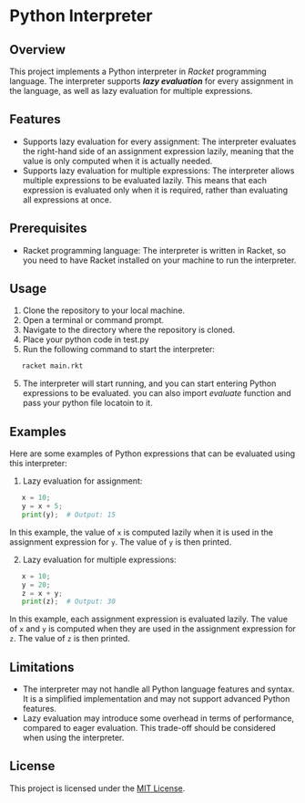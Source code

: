 # Python Interpreter

## Overview
This project implements a Python interpreter in *Racket* programming language. The interpreter supports ***lazy evaluation*** for every assignment in the language, as well as lazy evaluation for multiple expressions.

## Features
- Supports lazy evaluation for every assignment: The interpreter evaluates the right-hand side of an assignment expression lazily, meaning that the value is only computed when it is actually needed.
- Supports lazy evaluation for multiple expressions: The interpreter allows multiple expressions to be evaluated lazily. This means that each expression is evaluated only when it is required, rather than evaluating all expressions at once.

## Prerequisites
- Racket programming language: The interpreter is written in Racket, so you need to have Racket installed on your machine to run the interpreter.

## Usage
1. Clone the repository to your local machine.
2. Open a terminal or command prompt.
3. Navigate to the directory where the repository is cloned.
4. Place your python code in test.py 
5. Run the following command to start the interpreter:

```bash   
   racket main.rkt
```   

5. The interpreter will start running, and you can start entering Python expressions to be evaluated. you can also import *evaluate* function and pass your python file locatoin to it.

## Examples
Here are some examples of Python expressions that can be evaluated using this interpreter:

1. Lazy evaluation for assignment:
   
```python
   x = 10;
   y = x + 5;
   print(y);  # Output: 15
```

In this example, the value of `x` is computed lazily when it is used in the assignment expression for `y`. The value of `y` is then printed.

2. Lazy evaluation for multiple expressions:
   
```python
   x = 10;
   y = 20;
   z = x + y;
   print(z);  # Output: 30
```

In this example, each assignment expression is evaluated lazily. The value of `x` and `y` is computed when they are used in the assignment expression for `z`. The value of `z` is then printed.

## Limitations
- The interpreter may not handle all Python language features and syntax. It is a simplified implementation and may not support advanced Python features.
- Lazy evaluation may introduce some overhead in terms of performance, compared to eager evaluation. This trade-off should be considered when using the interpreter.

## License
This project is licensed under the [MIT License](LICENSE).
